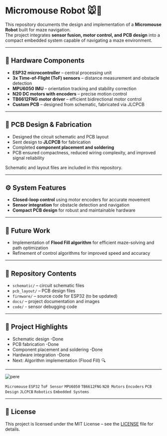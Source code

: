 # Micromouse Robot 🐭🤖

This repository documents the design and implementation of a **Micromouse Robot** built for maze navigation.  
The project integrates **sensor fusion, motor control, and PCB design** into a compact embedded system capable of navigating a maze environment.

---

## 🔧 Hardware Components
- **ESP32 microcontroller** – central processing unit
- **3x Time-of-Flight (ToF) sensors** – distance measurement and obstacle detection
- **MPU6050 IMU** – orientation tracking and stability correction
- **N20 DC motors with encoders** – precise motion control
- **TB6612FNG motor driver** – efficient bidirectional motor control
- **Custom PCB** – designed from schematic, fabricated via JLCPCB

---

## 📐 PCB Design & Fabrication
- Designed the circuit schematic and PCB layout  
- Sent design to **JLCPCB** for fabrication  
- Completed **component placement and soldering**  
- PCB ensured compactness, reduced wiring complexity, and improved signal reliability  

Schematic and layout files are included in this repository.

---

## ⚙️ System Features
- **Closed-loop control** using motor encoders for accurate movement  
- **Sensor integration** for obstacle detection and navigation  
- **Compact PCB design** for robust and maintainable hardware  

---

## 🚀 Future Work
- Implementation of **Flood Fill algorithm** for efficient maze-solving and path optimization  
- Refinement of control algorithms for improved speed and accuracy  

---

## 📂 Repository Contents
- `schematic/` – circuit schematic files  
- `pcb_layout/` – PCB design files  
- `firmware/` – source code for ESP32 (to be updated)  
- `docs/` – project documentation and images  
- `code/` - sensor debugging code 

---

## 📸 Project Highlights
- Schematic design   -Done
- PCB fabrication   -Done
- Component placement and soldering   -Done
- Hardware integration  -Done  
- Next: Algorithm implementation (Flood Fill) 🔍  

---

![pere](https://github.com/user-attachments/assets/01001511-3ed2-4dd8-972c-a5b94606a687)


`Micromouse` `ESP32` `ToF Sensor` `MPU6050` `TB6612FNG` `N20 Motors` `Encoders` `PCB Design` `JLCPCB` `Robotics` `Embedded Systems`

---

## 📜 License
This project is licensed under the MIT License – see the [LICENSE](LICENSE) file for details.
